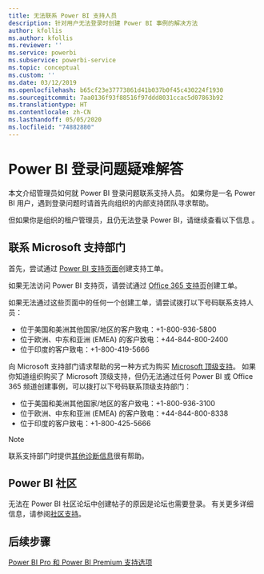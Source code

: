 ```yaml
---
title: 无法联系 Power BI 支持人员
description: 针对用户无法登录时创建 Power BI 事例的解决方法
author: kfollis
ms.author: kfollis
ms.reviewer: ''
ms.service: powerbi
ms.subservice: powerbi-service
ms.topic: conceptual
ms.custom: ''
ms.date: 03/12/2019
ms.openlocfilehash: b65cf23e37773861d41b037b0f45c430224f1930
ms.sourcegitcommit: 7aa0136f93f88516f97ddd8031ccac5d07863b92
ms.translationtype: HT
ms.contentlocale: zh-CN
ms.lasthandoff: 05/05/2020
ms.locfileid: "74882880"
---
```

# <a name="troubleshooting-sign-in-issues-for-power-bi"></a>Power BI 登录问题疑难解答

本文介绍管理员如何就 Power BI 登录问题联系支持人员。 如果你是一名 Power BI 用户，遇到登录问题时请首先向组织的内部支持团队寻求帮助。

但如果你是组织的租户管理员，且仍无法登录 Power BI，请继续查看以下信息  。

## <a name="contact-microsoft-support"></a>联系 Microsoft 支持部门

首先，尝试通过 [Power BI 支持页面](https://powerbi.microsoft.com/support/)创建支持工单。

如果无法访问 Power BI 支持页，请尝试通过 [Office 365 支持页](https://support.office.com/home/contact)创建工单。

如果无法通过这些页面中的任何一个创建工单，请尝试拨打以下号码联系支持人员：

* 位于美国和美洲其他国家/地区的客户致电：+1-800-936-5800
* 位于欧洲、中东和亚洲 (EMEA) 的客户致电：+44-844-800-2400
* 位于印度的客户致电：+1-800-419-5666

向 Microsoft 支持部门请求帮助的另一种方式为购买 [Microsoft 顶级支持](https://support.microsoft.com/premier)。 如果你知道组织购买了 Microsoft 顶级支持，但仍无法通过任何 Power BI 或 Office 365 频道创建事例，可以拨打以下号码联系顶级支持部门：

* 位于美国和美洲其他国家/地区的客户致电：+1-800-936-3100
* 位于欧洲、中东和亚洲 (EMEA) 的客户致电：+44-844-800-8338
* 位于印度的客户致电：+1-800-425-5666

> [!Note]
> 联系支持部门时提供[其他诊断信息](service-admin-capturing-additional-diagnostic-information-for-power-bi.md)很有帮助。

## <a name="power-bi-community"></a>Power BI 社区

无法在 Power BI 社区论坛中创建帖子的原因是论坛也需要登录。 有关更多详细信息，请参阅[社区支持](https://community.powerbi.com/t5/Community-Support/ct-p/PBI_CommunitySupport)。

## <a name="next-steps"></a>后续步骤

[Power BI Pro 和 Power BI Premium 支持选项](service-support-options.md)
